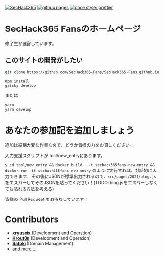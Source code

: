 [![SecHack365](https://img.shields.io/static/v1?label=SecHack&message=365&color=ffd700)](https://sechack365.nict.go.jp/) [![github pages](https://github.com/SecHack365-Fans/SecHack365-Fans.github.io/actions/workflows/gh-pages.yml/badge.svg)](https://github.com/SecHack365-Fans/SecHack365-Fans.github.io/actions/workflows/gh-pages.yml) [![code style: prettier](https://img.shields.io/badge/code_style-prettier-ff69b4.svg)](https://github.com/prettier/prettier)

# SecHack365 Fansのホームページ

修了生が運営しています。

## このサイトの開発がしたい

```sh
git clone https://github.com/SecHack365-Fans/SecHack365-Fans.github.io
```

```sh
npm install
gatsby develop
```

または

```sh
yarn
yarn develop
```

# あなたの参加記を追加しましょう

追加は結構大変な作業なので、どうか皆様の力をお貸しください。

入力支援スクリプトが tool/new_entryにあります。

`$ cd tool/new_entry && docker build . -t sechack365fans-new-entry && docker run -it sechack365fans-new-entry` のように実行すれば、対話的に入力できます。
その後にJSONが標準出力されるので、`src/pages/2020/blog.js` をエスパーしてそのJSONを貼ってください！(TODO: blog.jsをエスパーしなくても貼れる方法を考える)

皆様の Pull Request をお待ちしています！

# Contributors

* **[xryuseix](https://github.com/xryuseix)** (Development and Operation)
* **[Krout0n](https://github.com/Krout0n)** (Development and Operation)
* **[Satoki](https://github.com/satoki)** (Domain Management)
* [and more ...](https://github.com/SecHack365-Fans/SecHack365-Fans.github.io/graphs/contributors)